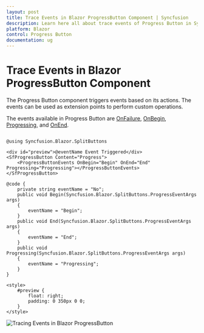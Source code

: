 ```yaml
---
layout: post
title: Trace Events in Blazor ProgressButton Component | Syncfusion
description: Learn here all about trace events of Progress Button in Syncfusion Blazor ProgressButton component and more.
platform: Blazor
control: Progress Button
documentation: ug
---
```


# Trace Events in Blazor ProgressButton Component

The Progress Button component triggers events based on its actions. The events can be used as extension points to perform custom operations.

The events available in Progress Button are [OnFailure](https://help.syncfusion.com/cr/blazor/Syncfusion.Blazor.SplitButtons.ProgressButtonEvents.html#Syncfusion_Blazor_SplitButtons_ProgressButtonEvents_OnFailure), [OnBegin](https://help.syncfusion.com/cr/blazor/Syncfusion.Blazor.SplitButtons.ProgressButtonEvents.html#Syncfusion_Blazor_SplitButtons_ProgressButtonEvents_OnBegin), [Progressing](https://help.syncfusion.com/cr/blazor/Syncfusion.Blazor.SplitButtons.ProgressButtonEvents.html#Syncfusion_Blazor_SplitButtons_ProgressButtonEvents_Progressing), and [OnEnd](https://help.syncfusion.com/cr/blazor/Syncfusion.Blazor.SplitButtons.ProgressButtonEvents.html#Syncfusion_Blazor_SplitButtons_ProgressButtonEvents_OnEnd).

```cshtml

@using Syncfusion.Blazor.SplitButtons

<div id="preview">@eventName Event Triggered</div>
<SfProgressButton Content="Progress">
    <ProgressButtonEvents OnBegin="Begin" OnEnd="End" Progressing="Progressing"></ProgressButtonEvents>
</SfProgressButton>

@code {
    private string eventName = "No";
    public void Begin(Syncfusion.Blazor.SplitButtons.ProgressEventArgs args)
    {
        eventName = "Begin";
    }
    public void End(Syncfusion.Blazor.SplitButtons.ProgressEventArgs args)
    {
        eventName = "End";
    }
    public void Progressing(Syncfusion.Blazor.SplitButtons.ProgressEventArgs args)
    {
        eventName = "Progressing";
    }
}

<style>
    #preview {
        float: right;
        padding: 0 350px 0 0;
    }
</style>

```

![Tracing Events in Blazor ProgressButton](./../images/blazor-progressbutton-trace-event.png)